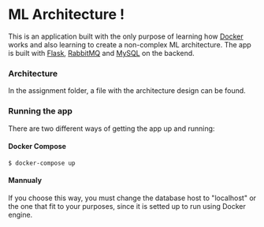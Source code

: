 # ML Architecture ! 

This is an application built with the only purpose of learning how [Docker](https://www.docker.com) works and also learning to create a non-complex ML architecture. The app is built with [Flask](http://flask.pocoo.org/), [RabbitMQ](https://www.rabbitmq.com) and [MySQL](https://www.mysql.com) on the backend.

### Architecture

In the assignment folder, a file with the architecture design can be found.

### Running the app

There are two different ways of getting the app up and running:

####  Docker Compose
```
$ docker-compose up
```

####  Mannualy
If you choose this way, you must change the database host to "localhost" or the one that fit to your purposes, since it is setted up to run using Docker engine.
